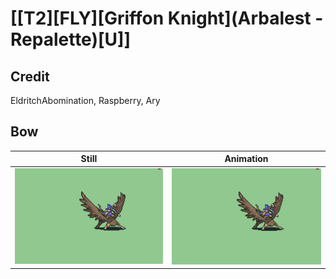 # [\[T2\]\[FLY\]\[Griffon Knight\]\(Arbalest - Repalette\)\[U\]]

## Credit

EldritchAbomination, Raspberry, Ary
	
## Bow

| Still | Animation |
| :---: | :-------: |
| ![Bow still](./Bow_000.png) | ![Bow animation](./Bow.gif) |
